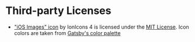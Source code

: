 # Third-party Licenses

- ["iOS Images" icon] by IonIcons 4 is licensed under the [MIT License]. Icon colors are taken from [Gatsby's color palette]


["iOS Images" icon]: https://github.com/ionic-team/ionicons/blob/4.x/src/svg/ios-images.svg
[MIT License]: https://github.com/ionic-team/ionicons/blob/4.x/LICENSE
[Gatsby's color palette]: https://www.gatsbyjs.com/guidelines/color